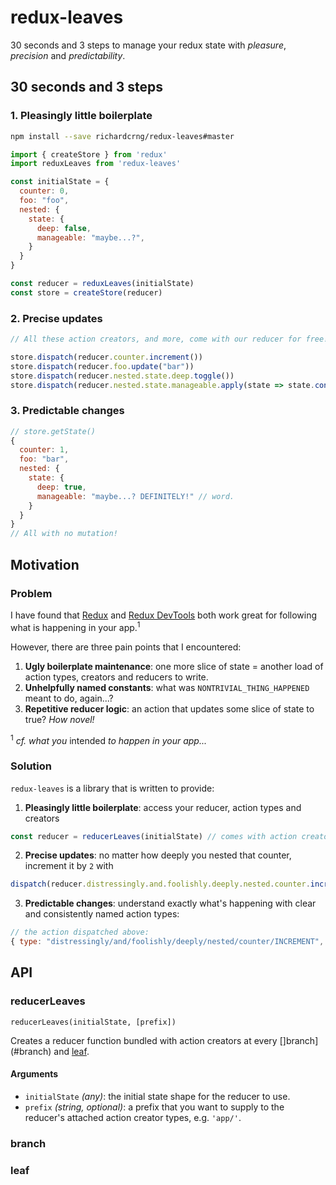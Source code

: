 # redux-leaves

30 seconds and 3 steps to manage your redux state with *pleasure*, *precision* and *predictability*.

## 30 seconds and 3 steps

### 1. Pleasingly little boilerplate

```bash
npm install --save richardcrng/redux-leaves#master
```

```js
import { createStore } from 'redux'
import reduxLeaves from 'redux-leaves'

const initialState = {
  counter: 0,
  foo: "foo",
  nested: {
    state: {
      deep: false,
      manageable: "maybe...?",
    }
  }
}

const reducer = reduxLeaves(initialState)
const store = createStore(reducer)
```

### 2. Precise updates

```js
// All these action creators, and more, come with our reducer for free!

store.dispatch(reducer.counter.increment())
store.dispatch(reducer.foo.update("bar"))
store.dispatch(reducer.nested.state.deep.toggle())
store.dispatch(reducer.nested.state.manageable.apply(state => state.concat(" DEFINITELY!")))
```

### 3. Predictable changes
```js
// store.getState()
{
  counter: 1,
  foo: "bar",
  nested: {
    state: {
      deep: true,
      manageable: "maybe...? DEFINITELY!" // word.
    }
  }
}
// All with no mutation!
```

## Motivation

### Problem

I have found that [Redux](https://redux.js.org/) and [Redux DevTools](https://github.com/zalmoxisus/redux-devtools-extension) both work great for following what is happening in your app.<sup>1</sup>

However, there are three pain points that I encountered:

1. **Ugly boilerplate maintenance**: one more slice of state =  another load of action types, creators and reducers to write.
2. **Unhelpfully named constants**: what was `NONTRIVIAL_THING_HAPPENED` meant to do, again...?
3. **Repetitive reducer logic**: an action that updates some slice of state to true? *How novel!*

<sup>1</sup> *cf. what you* intended *to happen in your app...*

### Solution

`redux-leaves` is a library that is written to provide:

1. **Pleasingly little boilerplate**: access your reducer, action types and creators 
```js
const reducer = reducerLeaves(initialState) // comes with action creators!
```

2. **Precise updates**: no matter how deeply you nested that counter, increment it by `2` with
```js
dispatch(reducer.distressingly.and.foolishly.deeply.nested.counter.increment(2))
```
3. **Predictable changes**: understand exactly what's happening with clear and consistently named action types:
```js
// the action dispatched above:
{ type: "distressingly/and/foolishly/deeply/nested/counter/INCREMENT", payload: 2 }
``` 

## API

### reducerLeaves
`reducerLeaves(initialState, [prefix])`

Creates a reducer function bundled with action creators at every []branch](#branch) and [leaf](#leaf).

#### Arguments
- `initialState` *(any)*: the initial state shape for the reducer to use.
- `prefix` *(string, optional)*: a prefix that you want to supply to the reducer's attached action creator types, e.g. `'app/'`.

### branch

### leaf